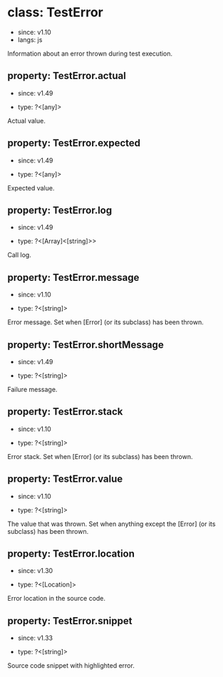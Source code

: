 # class: TestError
* since: v1.10
* langs: js

Information about an error thrown during test execution.

## property: TestError.actual
* since: v1.49
- type: ?<[any]>

Actual value.

## property: TestError.expected
* since: v1.49
- type: ?<[any]>

Expected value.

## property: TestError.log
* since: v1.49
- type: ?<[Array]<[string]>>

Call log.

## property: TestError.message
* since: v1.10
- type: ?<[string]>

Error message. Set when [Error] (or its subclass) has been thrown.

## property: TestError.shortMessage
* since: v1.49
- type: ?<[string]>

Failure message.

## property: TestError.stack
* since: v1.10
- type: ?<[string]>

Error stack. Set when [Error] (or its subclass) has been thrown.

## property: TestError.value
* since: v1.10
- type: ?<[string]>

The value that was thrown. Set when anything except the [Error] (or its subclass) has been thrown.

## property: TestError.location
* since: v1.30
- type: ?<[Location]>

Error location in the source code.

## property: TestError.snippet
* since: v1.33
- type: ?<[string]>

Source code snippet with highlighted error.
